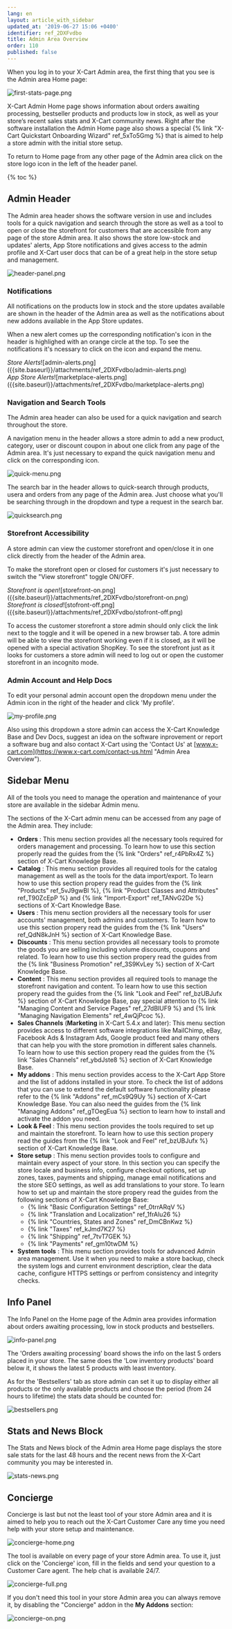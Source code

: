 ```yaml
---
lang: en
layout: article_with_sidebar
updated_at: '2019-06-27 15:06 +0400'
identifier: ref_2DXFvdbo
title: Admin Area Overview
order: 110
published: false
---
```

When you log in to your X-Cart Admin area, the first thing that you see is the Admin area Home page:

![first-stats-page.png]({{site.baseurl}}/attachments/ref_2DXFvdbo/first-stats-page.png)

X-Cart Admin Home page shows information about orders awaiting processing, bestseller products and products low in stock, as well as your store’s recent sales stats and X-Cart community news. Right after the software installation the Admin Home page also shows a special {% link "X-Cart Quickstart Onboarding Wizard" ref_5xTo5Gmg %} that is aimed to help a store admin with the initial store setup.

To return to Home page from any other page of the Admin area click on the store logo icon in the left of the header panel.

{% toc %}

## Admin Header

The Admin area header shows the software version in use and includes tools for a quick navigation and search through the store as well as a tool to open or close the storefront for customers that are accessible from any page of the store Admin area. It also shows the store low-stock and updates' alerts, App Store notifications and gives access to the admin profile and X-Cart user docs that can be of a great help in the store setup and management.

![header-panel.png]({{site.baseurl}}/attachments/ref_2DXFvdbo/header-panel.png)

### Notifications

All notifications on the products low in stock and the store updates available are shown in the header of the Admin area as well as the notifications about new addons available in the App Store updates.

When a new alert comes up the corresponding notification's icon in the header is highlighed with an orange circle at the top. To see the notifications it's ncessary to click on the icon and expand the menu.

<div class="ui stackable two column grid">
  <div class="column" markdown="span"><i>Store Alerts</i>![admin-alerts.png]({{site.baseurl}}/attachments/ref_2DXFvdbo/admin-alerts.png)</div>
  <div class="column" markdown="span"><i>App Store Alerts</i>![marketplace-alerts.png]({{site.baseurl}}/attachments/ref_2DXFvdbo/marketplace-alerts.png)</div>
</div>

### Navigation and Search Tools

The Admin area header can also be used for a quick navigation and search throughout the store.

A navigation menu in the header allows a store admin to add a new product, category, user or discount coupon in about one click from any page of the Admin area. It's just necessary to expand the quick navigation menu and click on the corresponding icon.

![quick-menu.png]({{site.baseurl}}/attachments/ref_2DXFvdbo/quick-menu.png)

The search bar in the header allows to quick-search through products, usera and orders from any page of the Admin area. Just choose what you'll be searching through in the dropdown and type a request in the search bar.

![quicksearch.png]({{site.baseurl}}/attachments/ref_2DXFvdbo/quicksearch.png)

### Storefront Accessibility

A store admin can view the customer storefront and open/close it in one click directly from the header of the Admin area. 

To make the storefront open or closed for customers it's just necessary to switch the "View storefront" toggle ON/OFF.

<div class="ui stackable two column grid">
  <div class="column" markdown="span"><i>Storefront is open</i>![storefront-on.png]({{site.baseurl}}/attachments/ref_2DXFvdbo/storefront-on.png)</div>
  <div class="column" markdown="span"><i>Storefront is closed</i>![stofront-off.png]({{site.baseurl}}/attachments/ref_2DXFvdbo/stofront-off.png)</div>
</div>

To access the customer storefront a store admin should only click the link next to the toggle and it will be opened in a new browser tab. A tore admin will be able to view the storefront working even if it is closed, as it will be opened with a special activation ShopKey. To see the storefront just as it looks for customers a store admin will need to log out or open the customer storefront in an incognito mode. 

### Admin Account and Help Docs

To edit your personal admin account open the dropdown menu under the Admin icon in the right of the header and click 'My profile'.

![my-profile.png]({{site.baseurl}}/attachments/ref_2DXFvdbo/my-profile.png)

Also using this dropdown a store admin can access the X-Cart Knowledge Base and Dev Docs, suggest an idea on the software inprovement or report a software bug and also contact X-Cart using the 'Contact Us' at [www.x-cart.com](https://www.x-cart.com/contact-us.html "Admin Area Overview").

## Sidebar Menu

All of the tools you need to manage the operation and maintenance of your store are available in the sidebar Admin menu.

The sections of the X-Cart admin menu can be accessed from any page of the Admin area. They include:

* **Orders** : This menu section provides all the necessary tools required for orders management and processing. 
  To learn how to use this section properly read the guides from the {% link "Orders" ref_r4PbRx4Z %} section of X-Cart Knowledge Base.
* **Catalog** : This menu section provides all required tools for the catalog management as well as the tools for the data import/export. 
   To learn how to use this section propery read the guides from the {% link "Products" ref_5vJ9gwBl %}, {% link "Product Classes and Attributes" ref_T90ZcEpP %} and {% link "Import-Export" ref_TANvG2De %} sections of X-Cart Knowledge Base.
* **Users** : This menu section providers all the necessary tools for user accounts' management, both admins and customers. 
   To learn how to use this section propery read the guides from the {% link "Users" ref_QdN8kJnH %} section of X-Cart Knowledge Base.
* **Discounts** : This menu section provides all necessary tools to promote the goods you are selling including volume discounts, coupons and related.
   To learn how to use this section propery read the guides from the {% link "Business Promotion" ref_3S9KvLey %} section of X-Cart Knowledge Base.
* **Content** : This menu section provides all required tools to manage the storefront navigation and content.
  To learn how to use this section propery read the guides from the {% link "Look and Feel" ref_bzUBJufx %} section of X-Cart Knowledge Base, pay special attention to {% link "Managing Content and Service Pages" ref_27dBlUF9 %} and {% link "Managing Navigation Elements" ref_4wQjPcoc %}.
* **Sales Channels** (**Marketing** in X-Cart 5.4.x and later): This menu section provides access to different software integrations like MailChimp, eBay, Facebook Ads & Instagram Ads, Google product feed and many others that can help you with the store promotion in different sales channels.
  To learn how to use this section propery read the guides from the {% link "Sales Channels" ref_ybdJste8 %} section of X-Cart Knowledge Base.
* **My addons** : This menu section provides access to the X-Cart App Store and the list of addons installed in your store. 
  To check the list of addons that you can use to extend the default software functionality please refer to the {% link "Addons" ref_mCs9Q9Uy %} section of X-Cart Knowledge Base. You can also need the guides from the {% link "Managing Addons" ref_gTOegEua %} section to learn how to install and activate the addon you need.
* **Look & Feel** : This menu section provides the tools required to set up and maintain the storefront. 
  To learn how to use this section propery read the guides from the {% link "Look and Feel" ref_bzUBJufx %} section of X-Cart Knowledge Base.
* **Store setup** : This menu section provides tools to configure and maintain every aspect of your store. In this section you can specify the store locale and business info, configure checkout options, set up zones, taxes, payments and shipping, manage email notifications and the store SEO settings, as well as add translations to your store.
  To learn how to set up and maintain the store propery read the guides from the following sections of X-Cart Knowledge Base:
  * {% link "Basic Configuration Settings" ref_0trrARqV %}
  * {% link "Translation and Localization" ref_1frAlu26 %}
  * {% link "Countries, States and Zones" ref_DmCBnKwz %}
  * {% link "Taxes" ref_kJmd7K27 %}
  * {% link "Shipping" ref_7tvT7GEK %}
  * {% link "Payments" ref_gm10twDM %}
* **System tools** : This menu section provides tools for advanced Admin area management. Use it when you need to make a store backup, check the system logs and current environment description, clear the data cache, configure HTTPS settings or perfrom consistency and integrity checks.

## Info Panel

The Info Panel on the Home page of the Admin area provides information about orders awaiting processing, low in stock products and bestsellers. 

![info-panel.png]({{site.baseurl}}/attachments/ref_2DXFvdbo/info-panel.png)

The 'Orders awaiting processing' board shows the info on the last 5 orders placed in your store. The same does the 'Low inventory products' board below it, it shows the latest 5 products with least inventory. 

As for the 'Bestsellers' tab as store admin can set it up to display either all products or the only available products and choose the period (from 24 hours to lifetime) the stats data should be counted for:

![bestsellers.png]({{site.baseurl}}/attachments/ref_2DXFvdbo/bestsellers.png)

## Stats and News Block

The Stats and News block of the Admin area Home page displays the store sale stats for the last 48 hours and the recent news from the X-Cart community you may be interested in.

![stats-news.png]({{site.baseurl}}/attachments/ref_2DXFvdbo/stats-news.png)

## Concierge

Concierge is last but not the least tool of your store Admin area and it is aimed to help you to reach out the X-Cart Customer Care any time you need help with your store setup and maintenance.

![concierge-home.png]({{site.baseurl}}/attachments/ref_2DXFvdbo/concierge-home.png)

The tool is available on every page of your store Admin area. To use it, just click on the 'Concierge' icon, fill in the fields and send your question to a Customer Care agent. The help chat is available 24/7.

![concierge-full.png]({{site.baseurl}}/attachments/ref_2DXFvdbo/concierge-full.png)

If you don't need this tool in your store Admin area you can always remove it, by disabling the "Concierge" addon in the **My Addons** section:

![concierge-on.png]({{site.baseurl}}/attachments/ref_2DXFvdbo/concierge-on.png)
